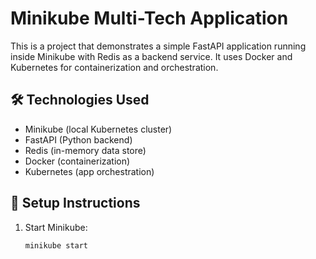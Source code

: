 # Minikube Multi-Tech Application

This is a project that demonstrates a simple FastAPI application running inside Minikube with Redis as a backend service. It uses Docker and Kubernetes for containerization and orchestration.

## 🛠️ Technologies Used
- Minikube (local Kubernetes cluster)
- FastAPI (Python backend)
- Redis (in-memory data store)
- Docker (containerization)
- Kubernetes (app orchestration)

## 🔨 Setup Instructions
1. Start Minikube:
   ```bash
   minikube start
